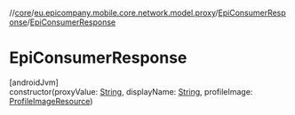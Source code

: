//[core](../../../index.md)/[eu.epicompany.mobile.core.network.model.proxy](../index.md)/[EpiConsumerResponse](index.md)/[EpiConsumerResponse](-epi-consumer-response.md)

# EpiConsumerResponse

[androidJvm]\
constructor(proxyValue: [String](https://kotlinlang.org/api/latest/jvm/stdlib/kotlin/-string/index.html), displayName: [String](https://kotlinlang.org/api/latest/jvm/stdlib/kotlin/-string/index.html), profileImage: [ProfileImageResource](../../eu.epicompany.mobile.core.network.model/-profile-image-resource/index.md))
